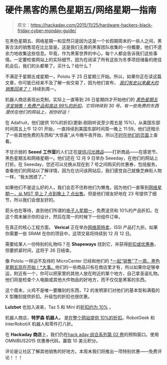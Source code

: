 # 硬件黑客的黑色星期五/网络星期一指南

> 原文：<https://hackaday.com/2015/11/25/hardware-hackers-black-friday-cyber-monday-guide/>

在黑色星期五、网络星期一和显然只是因为这是一个长假期周末的一些人之间，黑客合法的销售现在比比皆是。这是我们无畏的黑客团队收集的一份概要，他们不遗余力地收集这些信息。毕竟，作为黑客世界的中心，每个人都会告诉我们这些事情。一定要检查网站上的实际细节，因为在阅读了所有这些为冬季项目储备的绝佳机会后，我们的头都晕了。买什么？给什么？

不满足于星期五或星期一，Pololu 于 25 日星期三开始。所以，如果你正在读这篇文章，你可能已经来不及了解一些交易了，因为他们宣布， [*我们有史以来最大的销售回来了！*](https://www.pololu.com/blackfriday2015) 持续到周一。

机器人商店表现出克制，实际上一直等到 26 日星期四才开始他们的 *[黑色星期五寻宝销售！免费产品和高达 99%的折扣](http://www.robotshop.com/blog/en/black-friday-treasure-hunt-sale-free-products-and-up-to-99-discounts-17341)。它将持续到 30 号。有一些免费的东西潜伏在他们的网站上，祝你好运！*

在 Adafruit，他们提供 10%的折扣(更新:刚刚听说至少周五是 15%)，从美国东部时间周五上午 12:01 开始，一直持续到美国东部时间周一晚上 11:59。他们还暗示了一些其他免费的东西和“大惊喜”,从今晚午夜开始，所以[不时在他们的页面](http://www.adafruit.com/)上查看。

不甘示弱的 **Seeed** **工作室**的人们正在[提供*闪光商品*](http://www.seeedstudio.com/promotions/2015seeeday/index.php?utm_source=seeed&utm_medium=announcement&utm_campaign=2015Seeeday)——打折商品——在感恩节、黑色星期五和网络星期一。他们还在 12 月 9 日举办 Seeeday，在他们的网站上打折。在 Seeeday，您还可以兑换从现在到 7 号之间购买的优惠券，包括服务。查看他们的网站以了解详情，因为在访问该网站后，我们感觉自己就像芝麻街人物一样，“我太困惑了。”

如果他们不是这么好的人，我们会忍不住称他们为懒鬼，因为他们一直等到[网络星期一，从 MST 早上 7 点到晚上 7 点出售](https://www.sparkfun.com/news/1977)。但是他们很友好地在 23 号提供了细节，所以我们会很友好的。

箭头也在等待，直到他们所谓的[电子人星期一](https://www.arrow.com/en/research-and-events/articles/arrow-electronics-cyborg-monday-2015)，免费送货和 10%的产品折扣。在这个周末展示你的设计，然后在周一的时候下一份组件订单。

在真正的核心工程方面， **Verical** 正在举办[网络周特卖](https://www.verical.com/manufacturers/integrated-silicon-solution-526)，ISSI 产品打九折。如果你需要一些 SRAM 在你的项目中，这项交易将持续到 12 月 12 日。

需要给某人一份特别的礼物吗？在 **Shapeways** 找到它，并获得[折扣或优惠券](http://www.shapeways.com/gift-guide)，但要抓紧时间，这将于 26 日结束。

像 Pololu 一样迫不及待的 MicroCenter 已经和他们的 [*一起“销售”了一周，黑色星期五现在开始！*大事。](http://www.microcenter.com/site/brands/AdSpecials.aspx)他们的一些商品只有在商店里才有，所以如果你足够幸运，附近有一个，你可以把家里的其他人放在附近的某个地方，自己拿圣诞礼物。他们将是检查个人电脑或其他大件物品的好地方，而不仅仅是黑客的东西。

这个周末，火鸡不是唯一要雕刻的东西，T2 的发明家们对他们的基本型和满载的 X 型雕刻提供折扣。升级包的折扣也很优惠。

**Lulzbot** 也加入进来，Taz 5 和 Mini 的[折扣约为 10%](https://www.lulzbot.com/learn/announcements/official-lulzbot-black-friday-and-cyber-monday-sales-event) 。

机器人商店，**特罗森** **机器人，** 是[在整个网站提供 10%的折扣](http://www.trossenrobotics.com/trossenBlackFriday)。RobotGeek 和 InterRobotiX 机器人和零件打八折。

在 **Hackaday 商店**上，我们仍在[hack aday 综合系列第 02 卷](http://store.hackaday.com/products/hackaday-omnibus-2015)的预购窗口。使用 OMNIBUS2015 优惠券代码，赢取 10 美元积分。

评论是让社区了解其他销售的好地方。本周末我们将推出一项特别优惠——免费评论！！！